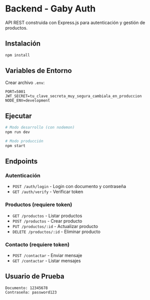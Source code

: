 # Backend - Gaby Auth

API REST construida con Express.js para autenticación y gestión de productos.

## Instalación

```bash
npm install
```

## Variables de Entorno

Crear archivo `.env`:
```env
PORT=5001
JWT_SECRET=tu_clave_secreta_muy_segura_cambiala_en_produccion
NODE_ENV=development
```

## Ejecutar

```bash
# Modo desarrollo (con nodemon)
npm run dev

# Modo producción
npm start
```

## Endpoints

### Autenticación
- `POST /auth/login` - Login con documento y contraseña
- `GET /auth/verify` - Verificar token

### Productos (requiere token)
- `GET /productos` - Listar productos
- `POST /productos` - Crear producto
- `PUT /productos/:id` - Actualizar producto
- `DELETE /productos/:id` - Eliminar producto

### Contacto (requiere token)
- `POST /contactar` - Enviar mensaje
- `GET /contactar` - Listar mensajes

## Usuario de Prueba

```
Documento: 12345678
Contraseña: password123
```


